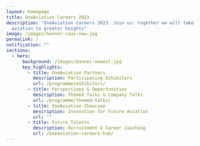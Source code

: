 ```yaml
---
layout: homepage
title: OneAviation Careers 2023
description: "OneAviation Careers 2023. Join us: together we will take Singapore
  aviation to greater heights"
image: /images/banner-caas-new.jpg
permalink: /
notification: ""
sections:
  - hero:
      background: /images/banner-newest.jpg
      key_highlights:
        - title: OneAviation Partners
          description: Participating Exhibitors
          url: /programme/exhibitors/
        - title: Perspectives & Opportunities
          description: Themed Talks & Company Talks
          url: /programme/themed-talks/
        - title: OneAviation Showcase
          description: Innovation for Future Aviation
          url: ""
        - title: Future Talents
          description: Recruitment & Career Coaching
          url: /oneaviation-careers-hub/
---
```

